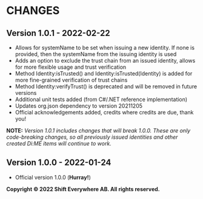 # CHANGES

## Version 1.0.1 - 2022-02-22
- Allows for systemName to be set when issuing a new identity. If none is provided, then the systemName from the issuing identity is used
- Adds an option to exclude the trust chain from an issued identity, allows for more flexible usage and trust verification
- Method Identity:isTrusted() and Identity:isTrusted(Identity) is added for more fine-grained verification of trust chains
- Method Identity:verifyTrust() is deprecated and will be removed in future versions
- Additional unit tests added (from C#/.NET reference implementation)
- Updates org.json dependency to version 20211205
- Official acknowledgements added, credits where credits are due, thank you!

**NOTE:** *Version 1.0.1 includes changes that will break 1.0.0. These are only code-breaking changes, so all previously issued identities and other created Di:ME items will continue to work.*

## Version 1.0.0 - 2022-01-24
- Official version 1.0.0 (**Hurray!**)

**Copyright © 2022 Shift Everywhere AB. All rights reserved.**
